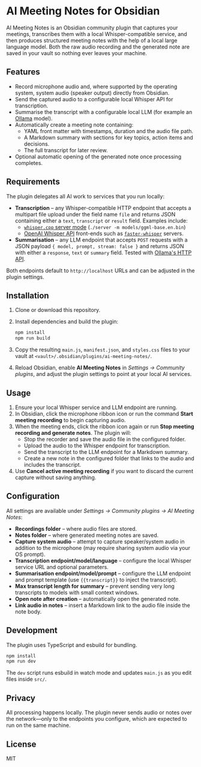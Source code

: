 # AI Meeting Notes for Obsidian

AI Meeting Notes is an Obsidian community plugin that captures your meetings, transcribes them with a local Whisper-compatible service, and then produces structured meeting notes with the help of a local large language model. Both the raw audio recording and the generated note are saved in your vault so nothing ever leaves your machine.

## Features

- Record microphone audio and, where supported by the operating system, system audio (speaker output) directly from Obsidian.
- Send the captured audio to a configurable local Whisper API for transcription.
- Summarise the transcript with a configurable local LLM (for example an [Ollama](https://ollama.com/) model).
- Automatically create a meeting note containing:
  - YAML front matter with timestamps, duration and the audio file path.
  - A Markdown summary with sections for key topics, action items and decisions.
  - The full transcript for later review.
- Optional automatic opening of the generated note once processing completes.

## Requirements

The plugin delegates all AI work to services that you run locally:

- **Transcription** – any Whisper-compatible HTTP endpoint that accepts a multipart file upload under the field name `file` and returns JSON containing either a `text`, `transcript` or `result` field. Examples include:
  - [`whisper.cpp` server mode](https://github.com/ggerganov/whisper.cpp#server) (`./server -m models/ggml-base.en.bin`)
  - [OpenAI Whisper API](https://github.com/openai/whisper) front-ends such as [`faster-whisper`](https://github.com/guillaumekln/faster-whisper) servers.
- **Summarisation** – any LLM endpoint that accepts `POST` requests with a JSON payload `{ model, prompt, stream: false }` and returns JSON with either a `response`, `text` or `summary` field. Tested with [Ollama's HTTP API](https://github.com/jmorganca/ollama/blob/main/docs/api.md).

Both endpoints default to `http://localhost` URLs and can be adjusted in the plugin settings.

## Installation

1. Clone or download this repository.
2. Install dependencies and build the plugin:

   ```bash
   npm install
   npm run build
   ```

3. Copy the resulting `main.js`, `manifest.json`, and `styles.css` files to your vault at `<vault>/.obsidian/plugins/ai-meeting-notes/`.
4. Reload Obsidian, enable **AI Meeting Notes** in *Settings → Community plugins*, and adjust the plugin settings to point at your local AI services.

## Usage

1. Ensure your local Whisper service and LLM endpoint are running.
2. In Obsidian, click the microphone ribbon icon or run the command **Start meeting recording** to begin capturing audio.
3. When the meeting ends, click the ribbon icon again or run **Stop meeting recording and generate notes**. The plugin will:
   - Stop the recorder and save the audio file in the configured folder.
   - Upload the audio to the Whisper endpoint for transcription.
   - Send the transcript to the LLM endpoint for a Markdown summary.
   - Create a new note in the configured folder that links to the audio and includes the transcript.
4. Use **Cancel active meeting recording** if you want to discard the current capture without saving anything.

## Configuration

All settings are available under *Settings → Community plugins → AI Meeting Notes*:

- **Recordings folder** – where audio files are stored.
- **Notes folder** – where generated meeting notes are saved.
- **Capture system audio** – attempt to capture speaker/system audio in addition to the microphone (may require sharing system audio via your OS prompt).
- **Transcription endpoint/model/language** – configure the local Whisper service URL and optional parameters.
- **Summarisation endpoint/model/prompt** – configure the LLM endpoint and prompt template (use `{{transcript}}` to inject the transcript).
- **Max transcript length for summary** – prevent sending very long transcripts to models with small context windows.
- **Open note after creation** – automatically open the generated note.
- **Link audio in notes** – insert a Markdown link to the audio file inside the note body.

## Development

The plugin uses TypeScript and esbuild for bundling.

```bash
npm install
npm run dev
```

The `dev` script runs esbuild in watch mode and updates `main.js` as you edit files inside `src/`.

## Privacy

All processing happens locally. The plugin never sends audio or notes over the network—only to the endpoints you configure, which are expected to run on the same machine.

## License

MIT
